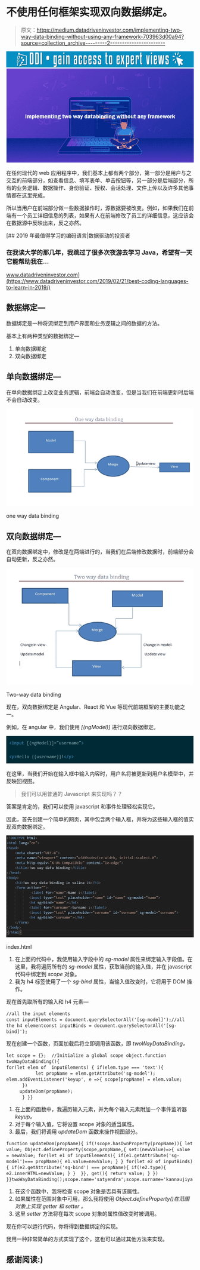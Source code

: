# 不使用任何框架实现双向数据绑定。

> 原文：<https://medium.datadriveninvestor.com/implementing-two-way-data-binding-without-using-any-framework-703963d00a94?source=collection_archive---------2----------------------->

[![](img/f3513367bc56a1bcecef8c0219f15ee3.png)](http://www.track.datadriveninvestor.com/1B9E)![](img/b5b0789b2bdb8cc6c3cb2a0841e26b3b.png)

在任何现代的 web 应用程序中，我们基本上都有两个部分，第一部分是用户与之交互的前端部分，如查看信息、填写表单、单击按钮等，另一部分是后端部分，所有的业务逻辑、数据操作、身份验证、授权、会话处理、文件上传以及许多其他事情都在这里完成。

所以当用户在前端部分做一些数据操作时，源数据要被改变。例如，如果我们在前端有一个员工详细信息的列表，如果有人在前端修改了员工的详细信息，这应该会在数据源中反映出来，反之亦然。

[](https://www.datadriveninvestor.com/2019/02/21/best-coding-languages-to-learn-in-2019/) [## 2019 年最值得学习的编码语言|数据驱动的投资者

### 在我读大学的那几年，我跳过了很多次夜游去学习 Java，希望有一天它能帮助我在…

www.datadriveninvestor.com](https://www.datadriveninvestor.com/2019/02/21/best-coding-languages-to-learn-in-2019/) 

## 数据绑定—

数据绑定是一种将流绑定到用户界面和业务逻辑之间的数据的方法。

基本上有两种类型的数据绑定—

1.  单向数据绑定
2.  双向数据绑定

## 单向数据绑定—

在单向数据绑定上改变业务逻辑，前端会自动改变，但是当我们在前端更新时后端不会自动改变。

![](img/0ccd1f4f877f962df87fa41ba7d17c48.png)

one way data binding

## 双向数据绑定—

在双向数据绑定中，修改是在两端进行的，当我们在后端修改数据时，前端部分会自动更新，反之亦然。

![](img/a146a20e00666fc07de65f3dc55bbb8c.png)

Two-way data binding

现在，双向数据绑定是 Angular、React 和 Vue 等现代前端框架的主要功能之一。

例如，在 angular 中，我们使用 *[(ngModel)]* 进行双向数据绑定。

![](img/d7d7279ac2c36ea25c20fad53472433c.png)

在这里，当我们开始在输入框中输入内容时，用户名将被更新到用户名模型中，并反映回视图。

> 我们可以用普通的 Javascript 来实现吗？？

答案是肯定的，我们可以使用 javascript 和事件处理轻松实现它。

因此，首先创建一个简单的网页，其中包含两个输入框，并将为这些输入框的值实现双向数据绑定。

![](img/3582d3ba2b87f49e902dea781ba6bd44.png)

index.html

1.  在上面的代码中，我使用输入字段中的 *sg-model* 属性来绑定输入字段值。在这里，我将遍历所有的 *sg-model* 属性，获取当前的输入值，并在 javascript 代码中绑定到 *scope* 对象。
2.  我为 h4 标签使用了一个 *sg-bind* 属性，当输入值改变时，它将用于 DOM 操作。

现在首先取所有的输入和 h4 元素—

```
//all the input elements
const inputElements = document.querySelectorAll('[sg-model]');//all the h4 elementconst inputBinds = document.querySelectorAll('[sg-bind]');
```

现在创建一个函数，页面加载后将立即调用该函数，即 *twoWayDataBinding。*

```
let scope = {};  //Initialize a global scope object.function twoWayDataBinding(){
for(let elem of  inputElements) { if(elem.type === 'text'){
           let propName = elem.getAttribute('sg-model'); elem.addEventListener('keyup', e =>{ scope[propName] = elem.value;
      })
     updateDom(propName);
      } }}
```

1.  在上面的函数中，我遍历输入元素，并为每个输入元素附加一个事件监听器 *keyup。*
2.  对于每个输入值，它将设置 scope 对象的适当属性。
3.  最后，我们将调用 *updateDom* 函数来操作视图部分。

```
function updateDom(propName){ if(!scope.hasOwnProperty(propName)){ let value; Object.defineProperty(scope,propName,{ set:(newValue)=>{ value = newValue; for(let e1 of inputElements){ if(e1.getAttribute('sg-model')=== propName){ e1.value=newValue; } } for(let e2 of inputBinds){ if(e2.getAttribute('sg-bind') === propName){ if(!e2.type){ e2.innerHTML=newValue; } }  }}, get(){ return value; } }) }}twoWayDataBinding();scope.name='satyendra';scope.surname='kannaujiya';
```

1.  在这个函数中，我将检查 scope 对象是否具有该属性。
2.  如果属性在范围对象中可用，那么我将使用 *Object.defineProperty()在范围对象上实现 *getter* 和 *setter* 。*
3.  这里 *setter* 方法将在每次 scope 对象的属性值改变时被调用。

现在你可以运行代码，你将得到数据绑定的实现。

我用一种非常简单的方式实现了这个，这也可以通过其他方法来实现。

## 感谢阅读:)